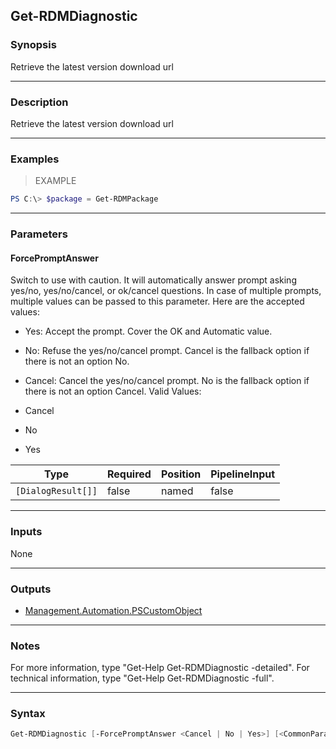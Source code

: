 Get-RDMDiagnostic
-----------------

### Synopsis
Retrieve the latest version download url

---

### Description

Retrieve the latest version download url

---

### Examples
> EXAMPLE

```PowerShell
PS C:\> $package = Get-RDMPackage
```

---

### Parameters
#### **ForcePromptAnswer**
Switch to use with caution. It will automatically answer prompt asking yes/no, yes/no/cancel, or ok/cancel questions. In case of multiple prompts, multiple values can be passed to this parameter. Here are the accepted values:
* Yes: Accept the prompt. Cover the OK and Automatic value.
* No: Refuse the yes/no/cancel prompt. Cancel is the fallback option if there is not an option No.
* Cancel: Cancel the yes/no/cancel prompt. No is the fallback option if there is not an option Cancel.
Valid Values:

* Cancel
* No
* Yes

|Type              |Required|Position|PipelineInput|
|------------------|--------|--------|-------------|
|`[DialogResult[]]`|false   |named   |false        |

---

### Inputs
None

---

### Outputs
* [Management.Automation.PSCustomObject](https://learn.microsoft.com/en-us/dotnet/api/System.Management.Automation.PSCustomObject)

---

### Notes
For more information, type "Get-Help Get-RDMDiagnostic -detailed". For technical information, type "Get-Help Get-RDMDiagnostic -full".

---

### Syntax
```PowerShell
Get-RDMDiagnostic [-ForcePromptAnswer <Cancel | No | Yes>] [<CommonParameters>]
```
